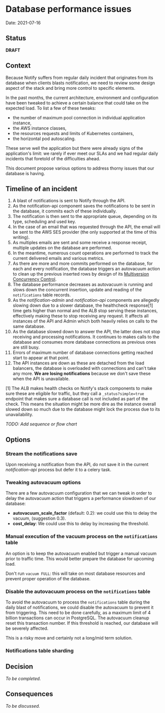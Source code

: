# Database performance issues

Date: 2021-07-16

## Status

**DRAFT**

## Context

Because Notify suffers from regular daily incident that originates from its
database when clients blasts notification, we need to review some design aspect
of the stack and bring more control to specific elements.

In the past months, the current architecture, environment and configuration have
been tweaked to achieve a certain balance that could take on the expected load.
To list a few of these tweaks:

* the number of maximum pool connection in individual application instance,
* the AWS instance classes,
* the resources requests and limits of Kubernetes containers,
* the horizontal pod autoscaling.

These serve well the application but there were already signs of the
application's limit: we rarely if ever meet our SLAs and we had regular daily
incidents that foretold of the difficulties ahead.

This document propose various options to address thorny issues that our
database is having.

## Timeline of an incident

1. A blast of notifications is sent to Notify through the API.
2. As the notification-api component saves the notifications to be sent in
the database, it commits each of these individually.
3. The notification is then sent to the appropriate queue, depending on its
type, scheduling and used key.
4. In the case of an email that was requested through the API, the email
will be sent to the AWS SES provider (the only supported at the time of
this writing).
5. As multiples emails are sent and some receive a response receipt, multiple
updates on the database are performed.
6. In the meantime, numerous count operations are performed to track the
current delivered emails and various metrics.
7. As there are more and more commits performed on the database, for each and
every notification, the database triggers an autovacuum action to clean up the
previous inserted rows by design of its
[Multiversion Concurrency Control](https://www.postgresql.org/docs/11/mvcc-intro.html).
8. The database performance decreases as autovacuum is running and slows down
the concurrent insertion, update and reading of the `notifications` table
records.
9. As the *notification-admin* and *notification-api* components are allegedly
slowing down due to a slower database, the healthcheck response[1] time gets higher
than normal and the ALB stop serving these instances, effectively making these
to stop receiving any request. It affects all instances of the API and Admin
which both heavily relies on calls to the same database.
10. As the database slowed down to answer the API, the latter does not stop
receiving and processing notifications. It continues to makes calls to the database
and consumes more database connections as previous ones are still busy.
11. Errors of maximum number of database connections getting reached start
to appear at that point.
12. The API instances are down as these are detached from the load balancers,
the database is overloaded with connections and can't take any more. **We are 
losing notifications** because we don't save these when the API is unavailable.

[1] The ALB makes health checks on Notify's stack components to make sure these
are eligible for traffic, but they call a `_status?simple=true` endpoint that makes
sure a database call is not included as part of the check. This means the situation
might be more dire as the instance overall slowed down so much due to the database
might lock the process due to its unavailability.

_TODO: Add sequence or flow chart_

## Options

### Stream the notifications save

Upon receiving a notification from the API, do not save it in the current
*notification-api* process but defer it to a celery task.

### Tweaking autovacuum options

There are a few autovacuum configuration that we can tweak in order to delay
the autovacuum action that triggers a performance slowdown of our database:

* **autovacuum_scale_factor** (default: 0.2): we could use this to delay the vacuum, (suggestion 0.3).
* **cost_delay**: We could use this to delay by increasing the threshold.

### Manual execution of the vacuum process on the `notifications` table

An option is to keep the autovacuum enabled but trigger a manual vacuum prior
to traffic time. This would better prepare the database for upcoming load.

Don't run `vacuum FULL`: this will take on most database resources and prevent
proper operation of the database.

### Disable the autovacuum process on the `notifications` table

To avoid the autovacuum to process the `notifications` table during the daily
blast of notifications, we could disable the autovacuum to prevent it from
triggering. This need to be done carefully, as a maximum limit of 4 billion
transactions can occur in PostgreSQL. The autovacuum cleanup reset this
transaction number. If this threshold is reached, our database will be severely
affected.

This is a risky move and certainly not a long/mid term solution.

### Notifications table sharding

## Decision

_To be completed._

## Consequences

_To be discussed._
